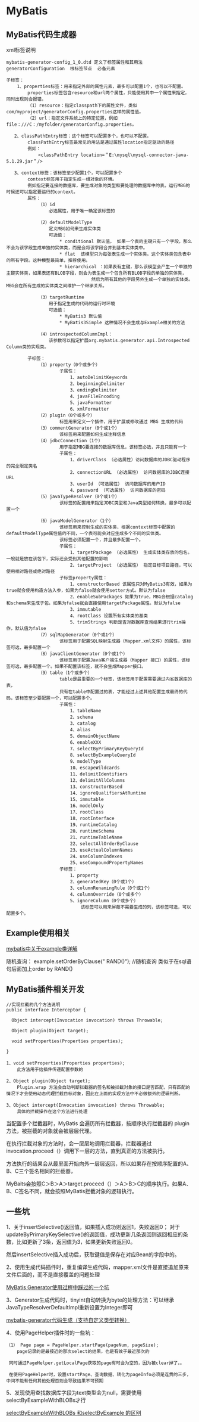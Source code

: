# MyBatis

## MyBatis代码生成器

xml标签说明

    mybatis-generator-config_1_0.dtd 定义了标签属性和其用法
    generatorConfiguration  根标签节点  必备元素

    子标签：
        1、properties标签：用来指定外部的属性元素，最多可以配置1个，也可以不配置。
            properties标签包含resource和url两个属性，只能使用其中一个属性来指定，同时出现则会报错。
            （1）resource：指定classpath下的属性文件，类似com/myproject/generatorConfig.properties这样的属性值。
            （2）url：指定文件系统上的特定位置，例如file：///C：/myfolder/generatorConfig.properties。

       2、classPathEntry标签：这个标签可以配置多个，也可以不配置。
            classPathEntry标签最常见的用法是通过属性location指定驱动的路径
            例如：
                <classPathEntry location=＂E:\mysql\mysql-connector-java-5.1.29.jar＂/>

       3、context标签：该标签至少配置1个，可以配置多个
            context标签用于指定生成一组对象的环境。
            例如指定要连接的数据库，要生成对象的类型和要处理的数据库中的表。运行MBG的时候还可以指定要运行的context。
            属性：
                （1）id
                    必选属性，用于唯一确定该标签的

                （2）defaultModelType
                    定义MBG如何来生成实体类
                    可选值：
                        * conditional 默认值， 如果一个表的主键只有一个字段，那么不会为该字段生成单独的实体类，而是会将该字段合并到基本实体类中。
                        * flat  该模型只为每张表生成一个实体类。这个实体类包含表中的所有字段。这种模型最简单，推荐使用。
                        * hierarchical ：如果表有主键，那么该模型会产生一个单独的主键实体类，如果表还有BLOB字段，则会为表生成一个包含所有BLOB字段的单独的实体类，
                                    然后为所有其他的字段另外生成一个单独的实体类。MBG会在所有生成的实体类之间维护一个继承关系。

                （3）targetRuntime
                    用于指定生成的代码的运行时环境
                    可选值：
                        * MyBatis3 默认值
                        * MyBatis3Simple 这种情况不会生成与Example相关的方法

                （4）introspectedColumnImpl：
                    该参数可以指定扩展org.mybatis.generator.api.Introspected Column类的实现类。

            子标签：
                （1）property（0个或多个）
                        子属性：
                            1、autoDelimitKeywords
                            2、beginningDelimiter
                            3、endingDelimiter
                            4、javaFileEncoding
                            5、javaFormatter
                            6、xmlFormatter
                （2）plugin（0个或多个）
                        标签用来定义一个插件，用于扩展或修改通过 MBG 生成的代码
                （3）commentGenerator（0个或1个）
                        该标签用来配置如何生成注释信息
                （4）jdbcConnection（1个）
                        用于指定MBG要连接的数据库信息，该标签必选，并且只能有一个
                        子属性：
                            1、driverClass （必选属性）访问数据库的JDBC驱动程序的完全限定类名
                            2、connectionURL （必选属性） 访问数据库的JDBC连接URL
                            3、userId （可选属性） 访问数据库的用户ID
                            4、password （可选属性） 访问数据库的密码
                （5）javaTypeResolver（0个或1个）
                        该标签的配置用来指定JDBC类型和Java类型如何转换，最多可以配置一个

                （6）javaModelGenerator（1个）
                        该标签用来控制生成的实体类，根据context标签中配置的defaultModelType属性值的不同，一个表可能会对应生成多个不同的实体类。
                        该标签必须配置一个，并且最多配置一个。
                        子属性：
                            1、targetPackage （必选属性） 生成实体类存放的包名。一般就是放在该包下，实际还会受到其他配置的影响
                            2、targetProject （必选属性） 指定目标项目路径，可以使用相对路径或绝对路径
                        子标签property属性：
                            1、constructorBased 该属性只对MyBatis3有效，如果为true就会使用构造方法入参，如果为false就会使用setter方式。默认为false
                            2、enableSubPackages 如果为true，MBG会根据catalog和schema来生成子包。如果为false就会直接使用targetPackage属性。默认为false
                            3、immutable
                            4、rootClass 设置所有实体类的基类
                            5、trimStrings 判断是否对数据库查询结果进行trim操作，默认值为false
                （7）sqlMapGenerator（0个或1个）
                        该标签用于配置SQL映射生成器（Mapper.xml文件）的属性，该标签可选，最多配置一个
                （8）javaClientGenerator（0个或1个）
                        该标签用于配置Java客户端生成器（Mapper 接口）的属性，该标签可选，最多配置一个。如果不配置该标签，就不会生成Mapper接口。
                （9）table（1个或多个）
                        table是最重要的一个标签，该标签用于配置需要通过内省数据库的表，
                        只有在table中配置过的表，才能经过上述其他配置生成最终的代码，该标签至少要配置一个，可以配置多个。
                        子属性：
                            1、tableName
                            2、schema
                            3、catalog
                            4、alias
                            5、domainObjectName
                            6、enableXXX
                            7、selectByPrimaryKeyQueryId
                            8、selectByExampleQueryId
                            9、modelType
                            10、escapeWildcards
                            11、delimitIdentifiers
                            12、delimitAllColumns
                            13、constructorBased
                            14、ignoreQualifiersAtRuntime
                            15、immutable
                            16、modelOnly
                            17、rootClass
                            18、rootInterface
                            19、runtimeCatalog
                            20、runtimeSchema
                            21、runtimeTableName
                            22、selectAllOrderByClause
                            23、useActualColumnNames
                            24、useColumnIndexes
                            25、useCompoundPropertyNames
                        子标签：
                            1、property
                            2、generatedKey（0个或1个）
                            3、columnRenamingRule（0个或1个）
                            4、columnOverride（0个或多个）
                            5、ignoreColumn（0个或多个）
                                该标签可以用来屏蔽不需要生成的列，该标签可选，可以配置多个。


## Example使用相关

[mybatis中关于example类详解](https://zhuanlan.zhihu.com/p/42411540)

随机查询： example.setOrderByClause(" RAND()"); //随机查询  类似于在sql语句后面加上order by RAND()

## MyBatis插件相关开发

    //实现拦截的几个方法说明
    public interface Interceptor {

      Object intercept(Invocation invocation) throws Throwable;

      Object plugin(Object target);

      void setProperties(Properties properties);

    }

    1、void setProperties(Properties properties);
        此方法用于给插件传递配置参数的

    2、Object plugin(Object target);
        Plugin.wrap 方法会自动判断拦截器的签名和被拦截对象的接口是否匹配，只有匹配的情况下才会使用动态代理拦截目标对象，因此在上面的实现方法中不必做额外的逻辑判断。

    3、Object intercept(Invocation invocation) throws Throwable;
        具体的拦截操作在这个方法进行处理

当配置多个拦截器时，MyBatis 会遍历所有拦截器，按顺序执行拦截器的 plugin 方法，被拦截的对象就会被层层代理。

在执行拦截对象的方法时，会一层层地调用拦截器，拦截器通过invocation.proceed（）调用下一层的方法，直到真正的方法被执行。

方法执行的结果会从最里面开始向外一层层返回，所以如果存在按顺序配置的A、B、C三个签名相同的拦截器，

MyBaits会按照C＞B＞A＞target.proceed（）＞A＞B＞C的顺序执行。如果A、B、C签名不同，就会按照MyBatis拦截对象的逻辑执行。

## 一些坑

1、关于insertSelective()返回值，如果插入成功则返回1，失败返回0；
对于updateByPrimaryKeySelective()的返回值，成功更新几条返回则返回相应的条数，比如更新了3条，返回值为3，如果更新失败返回0。

然后insertSelective插入成功后，获取键值是保存在对应Bean的字段中的。


2、使用生成代码插件时，重复编译生成代码，mapper.xml文件是直接追加原来文件后面的，而不是直接覆盖的问题处理

[MyBatis Generator使用过程中踩过的一个坑](https://www.jianshu.com/p/65daea588077)


3、Generator生成代码时，tinyint自动转换为byte的处理方法：可以继承JavaTypeResolverDefaultImpl重新设置为Integer即可

[mybatis-generator代码生成（支持自定义类型转换）](https://blog.csdn.net/lichuangcsdn/article/details/80873737)


4、使用PageHelper插件时的一些坑：

    （1） Page page = PageHelper.startPage(pageNum, pageSize);
        page记录的是最接近的那次select的结果，也是有效于最近那次的

     同时通过PageHelper.getLocalPage获取的page有时会为空的，因为被clear掉了。。

     在使用PageHelper时，设置startPage、查询数据、转化为pageInfo必须是连贯的三步，中间不能有任何其他处理否则会导致结果不可预期
     
5、发现使用查找数据库字段为text类型会为null，需要使用selectByExampleWithBLOBs才行

[selectByExampleWithBLOBs 和selectByExample 的区别](https://blog.csdn.net/make_a_great_effort/article/details/88239476)